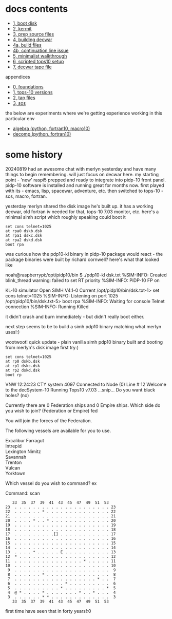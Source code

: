 # docs contents

- [1, boot disk](sec1-boot-disks.md)
- [2, kermit](sec2-kermit.md)
- [3, prep source files](sec3-prep-source-files.md)
- [4, building decwar](sec4-compiling-decwar.md)
- [4a, build files](sec4a-build-files.md)
- [4b, continuation line issue](sec4b-continuation-line-issue.md)
- [5, minimalist walkthrough](sec5-minimalist-walkthrough.md)
- [6, scripted tops10 setup](sec6-scripted-tops10-setup.md)
- [7, decwar tape file](sec7-decwar-tape-file.md)

appendices

- [0, foundations](app0-foundations.md)
- [1, tops-10 versions](app1-tops-10-versions.md)
- [2, tap files](app2-tap-files.md)
- [3, sos](app3-sos.md)

the below are experiments where we're getting experience working in this particular env

- [algebra (python, fortran10, macro10)](algebra/readme.md)
- [decomp (python, fortran10)](decomp/readme.md)

# some history

20240819 had an awesome chat with merlyn yesterday and have many things to begin remembering. will just focus on decwar here. my starting point - 'new' raspi5 prepped and ready to integrate into pidp-10 front panel. pidp-10 software is installed and running great for months now. first played with its - emacs, lisp, spacewar, adventure, etc. then switched to tops-10 - sos, macro, fortran.

yesterday merlyn shared the disk image he's built up. it has a working decwar, old fortran iv needed for that, tops-10 7.03 monitor, etc. here's a minimal simh script which roughly speaking could boot it

```
set cons telnet=1025
at rpa0 dskb.dsk
at rpa1 dskc.dsk
at rpa2 dskd.dsk
boot rpa
```

was curious how the pdp10-kl binary in pidp-10 package would react - the package binaries were built by richard cornwell? here's what that looked like

noah@raspberrypi:/opt/pidp10/bin $ ./pdp10-kl dsk.txt
%SIM-INFO: Created blink_thread
warning: failed to set RT priority
%SIM-INFO: PiDP-10 FP on

KL-10 simulator Open SIMH V4.1-0 Current
/opt/pidp10/bin/dsk.txt-1> set cons telnet=1025
%SIM-INFO: Listening on port 1025
/opt/pidp10/bin/dsk.txt-5> boot rpa
                                   %SIM-INFO: Waiting for console Telnet connection
%SIM-INFO: Running
Killed

it didn't crash and burn immediately - but didn't really boot either.

next step seems to be to build a simh pdp10 binary matching what merlyn uses!:)

wootwoot! quick update - plain vanilla simh pdp10 binary built and booting from merlyn's disk image first try:)

```
set cons telnet=1025
at rp0 dskb.dsk
at rp1 dskc.dsk
at rp2 dskd.dsk
boot rp
```

VNW 12:24:23 CTY system 4097
Connected to Node (0) Line # 12
Welcome to the decSystem-10 Running Tops10 v7.03
...snip...
Do you want black holes? (no) 

Currently there are 0 Federation ships and 0 Empire ships.
Which side do you wish to join? (Federation or Empire) fed

You will join the forces of the Federation.

The following vessels are available for you to use.

Excalibur 
Farragut  
Intrepid  
Lexington 
Nimitz    
Savannah  
Trenton   
Vulcan    
Yorktown  

Which vessel do you wish to command? ex

Command: scan

```
   33  35  37  39  41  43  45  47  49  51  53
23  . . . . . . . . . . . . . . . . . . . . . 23
22  . . . . . . * . . . . . . . . . . . . . . 22
21  . . . . . . . . . . . . . . . . . . . . . 21
20  . . . . * . . * . . . . . . . . . . . . . 20
19  . . . . . . . . . . . . . . . . . . . . . 19
18  . . . . . . . . . . . . . . . . . . . . . 18
17  . . . . . . . . .[] . . . . . . . . . . . 17
16  . . . . . . . . . . . . . . . . . . . . . 16
15  . . . . . . . . . . . . . . . . . . . . . 15
14  . . . . . . . . . . . . . . . . . . . . . 14
13  . . . . * . . . . . E . . . . . . . . . . 13
12  * . . . . . . . . . . . . . . . . . . . . 12
11  . . . . . . . . . . . . . . . * . . . . . 11
10  . . . . . . . . . . . . . . . . . . . . . 10
 9  . . . . . . . . . . . . . . . . . . . . .  9
 8  . . . . . . * . . . . . . . . . . . . . .  8
 7  . . . . . . . . . . . . . . . . . . * . .  7
 6  . . . . . . . . . . . * . . . . . . . . .  6
 5  . . . . . . . . . . * . . . . . . . . . *  5
 4  @ * . . . . * . . . . . . . * . . * . . .  4
 3  . . . . . . * * . . . . . . . . . . . . .  3
   33  35  37  39  41  43  45  47  49  51  53
```

first time have seen that in forty years!:0
